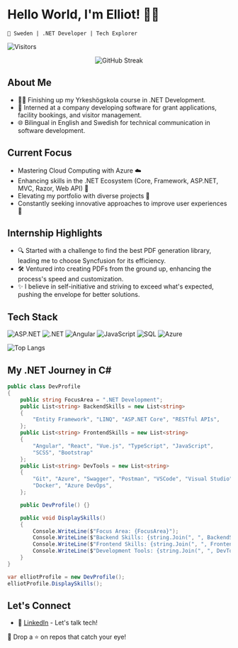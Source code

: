 # Hello World, I'm Elliot! 👋🌐

`📍 Sweden | .NET Developer | Tech Explorer`

![Visitors](https://api.visitorbadge.io/api/visitors?path=https%3A%2F%2Fgithub.com%2Felliot9802&labelColor=%235c2d91&countColor=%23ffffff)

<!-- 
![Elliot's GitHub Activity Graph](https://activity-graph.herokuapp.com/graph?username=elliot9802&bg_color=000&color=fff&line=00E676&point=FFFFFF&area=true&hide_border=true)

![WakaTime](https://github-readme-stats.vercel.app/api/wakatime?username=elliot9802)

![Elliot's GitHub stats](https://github-readme-stats.vercel.app/api?username=elliot9802&show_icons=true&theme=radical)

![Trophy](https://github-profile-trophy.vercel.app/?username=elliot9802)
-->

<p align="center">
  <img src="http://github-readme-streak-stats.herokuapp.com?user=elliot9802&theme=dark&background=000000" alt="GitHub Streak" />
</p>

## About Me
- 👨‍💻 Finishing up my Yrkeshögskola course in .NET Development.
- 🚀 Interned at a company developing software for grant applications, facility bookings, and visitor management.
- 🌐 Bilingual in English and Swedish for technical communication in software development.

## Current Focus
- Mastering Cloud Computing with Azure ☁️
- Enhancing skills in the .NET Ecosystem (Core, Framework, ASP.NET, MVC, Razor, Web API) 📖
- Elevating my portfolio with diverse projects 📁
- Constantly seeking innovative approaches to improve user experiences 🚀

## Internship Highlights
- 🔍 Started with a challenge to find the best PDF generation library, leading me to choose Syncfusion for its efficiency.
- 🛠️ Ventured into creating PDFs from the ground up, enhancing the process's speed and customization.
- ✨ I believe in self-initiative and striving to exceed what's expected, pushing the envelope for better solutions.

## Tech Stack
![ASP.NET](https://img.shields.io/badge/ASP.NET-512BD4?style=flat&logo=.net&logoColor=white)
![.NET](https://img.shields.io/badge/.NET-5C2D91?style=flat&logo=.net&logoColor=white)
![Angular](https://img.shields.io/badge/Angular-DD0031?style=flat&logo=angular&logoColor=white)
![JavaScript](https://img.shields.io/badge/JavaScript-F7DF1E?style=flat&logo=javascript&logoColor=black)
![SQL](https://img.shields.io/badge/SQL-4479A1?style=flat&logo=mysql&logoColor=white)
![Azure](https://img.shields.io/badge/Azure-007FFF?style=flat&logo=microsoftazure&logoColor=white)

![Top Langs](https://github-readme-stats.vercel.app/api/top-langs/?username=elliot9802&layout=compact)

## My .NET Journey in C#
```csharp
public class DevProfile
{
    public string FocusArea = ".NET Development";
    public List<string> BackendSkills = new List<string> 
    { 
        "Entity Framework", "LINQ", "ASP.NET Core", "RESTful APIs", 
    };
    public List<string> FrontendSkills = new List<string> 
    { 
        "Angular", "React", "Vue.js", "TypeScript", "JavaScript", 
        "SCSS", "Bootstrap"
    };
    public List<string> DevTools = new List<string> 
    {
        "Git", "Azure", "Swagger", "Postman", "VSCode", "Visual Studio",
        "Docker", "Azure DevOps",
    };

    public DevProfile() {}

    public void DisplaySkills()
    {
        Console.WriteLine($"Focus Area: {FocusArea}");
        Console.WriteLine($"Backend Skills: {string.Join(", ", BackendSkills)}");
        Console.WriteLine($"Frontend Skills: {string.Join(", ", FrontendSkills)}");
        Console.WriteLine($"Development Tools: {string.Join(", ", DevTools)}");
    }
}

var elliotProfile = new DevProfile();
elliotProfile.DisplaySkills();
```

## Let's Connect
- 🤝 [LinkedIn]([https://www.linkedin.com/in/your-linkedin-profile/](https://www.linkedin.com/in/elliot-segerlind-8085568b/)) - Let's talk tech!

🌌 Drop a ⭐ on repos that catch your eye!
